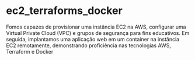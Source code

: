 # ec2_terraforms_docker
Fomos capazes de provisionar uma instância EC2 na AWS, configurar uma Virtual Private Cloud (VPC) e grupos de segurança para fins educativos. Em seguida, implantamos uma aplicação web em um container na instância EC2 remotamente, demonstrando proficiência nas tecnologias AWS, Terraform e Docker
